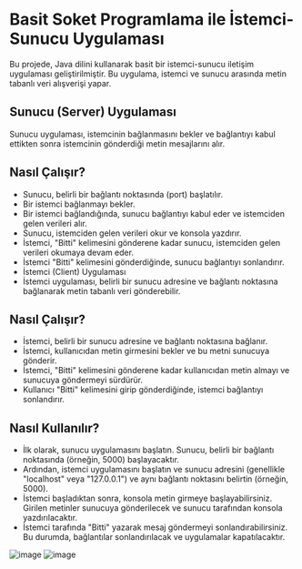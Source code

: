 # Basit Soket Programlama ile İstemci-Sunucu Uygulaması
Bu projede, Java dilini kullanarak basit bir istemci-sunucu iletişim uygulaması geliştirilmiştir. Bu uygulama, istemci ve sunucu arasında metin tabanlı veri alışverişi yapar.

## Sunucu (Server) Uygulaması
Sunucu uygulaması, istemcinin bağlanmasını bekler ve bağlantıyı kabul ettikten sonra istemcinin gönderdiği metin mesajlarını alır.

## Nasıl Çalışır?
- Sunucu, belirli bir bağlantı noktasında (port) başlatılır.
- Bir istemci bağlanmayı bekler.
- Bir istemci bağlandığında, sunucu bağlantıyı kabul eder ve istemciden gelen verileri alır.
- Sunucu, istemciden gelen verileri okur ve konsola yazdırır.
- İstemci, "Bitti" kelimesini gönderene kadar sunucu, istemciden gelen verileri okumaya devam eder.
- İstemci "Bitti" kelimesini gönderdiğinde, sunucu bağlantıyı sonlandırır.
- İstemci (Client) Uygulaması
- İstemci uygulaması, belirli bir sunucu adresine ve bağlantı noktasına bağlanarak metin tabanlı veri gönderebilir.

## Nasıl Çalışır?
- İstemci, belirli bir sunucu adresine ve bağlantı noktasına bağlanır.
- İstemci, kullanıcıdan metin girmesini bekler ve bu metni sunucuya gönderir.
- İstemci, "Bitti" kelimesini gönderene kadar kullanıcıdan metin almayı ve sunucuya göndermeyi sürdürür.
- Kullanıcı "Bitti" kelimesini girip gönderdiğinde, istemci bağlantıyı sonlandırır.

## Nasıl Kullanılır?
- İlk olarak, sunucu uygulamasını başlatın. Sunucu, belirli bir bağlantı noktasında (örneğin, 5000) başlayacaktır.
- Ardından, istemci uygulamasını başlatın ve sunucu adresini (genellikle "localhost" veya "127.0.0.1") ve aynı bağlantı noktasını belirtin (örneğin, 5000).
- İstemci başladıktan sonra, konsola metin girmeye başlayabilirsiniz. Girilen metinler sunucuya gönderilecek ve sunucu tarafından konsola yazdırılacaktır.
- İstemci tarafında "Bitti" yazarak mesaj göndermeyi sonlandırabilirsiniz. Bu durumda, bağlantılar sonlandırılacak ve uygulamalar kapatılacaktır.

![image](https://github.com/esmanur-karatas/SocketProgramming/assets/83882274/15c8436a-51db-4a05-a34f-4b0d720fe514)
![image](https://github.com/esmanur-karatas/SocketProgramming/assets/83882274/04e51ae9-431b-4de8-9213-80c11f74beb6)

